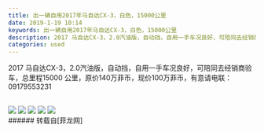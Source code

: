 ```yaml
---
title: 出一辆自用2017年马自达CX-3，白色，15000公里
date: 2019-1-19 10:14
keywords: 出一辆自用2017年马自达CX-3，白色，15000公里
description: 2017 马自达CX-3，2.0汽油版，自动挡，自用一手车况良好，可陪同去经销商验车，总里程15000 公里，原价140万菲币，现价100万菲币，有意请电联：09179553231
categories: used
---
```

<td class="t_f" id="postmessage_2738055">

2017 马自达CX-3，2.0汽油版，自动挡，自用一手车况良好，可陪同去经销商验车，总里程15000 公里，原价140万菲币，现价100万菲币，有意请电联：09179553231<br/>
<br/>

<img aid="1061856" data-cf-modified-3a9ff7325e9c51d33f515cae-="" file="data/attachment/forum/201901/19/101316zi1j7csushunm6jq.jpg.thumb.jpg" id="aimg_1061856" inpost="1" onclick="" onmouseover="" src="http://www.flw.ph/data/attachment/forum/201901/19/101316zi1j7csushunm6jq.jpg" style="cursor:pointer" zoomfile="data/attachment/forum/201901/19/101316zi1j7csushunm6jq.jpg"/>



<img aid="1061854" data-cf-modified-3a9ff7325e9c51d33f515cae-="" file="data/attachment/forum/201901/19/101313d88ts534l9eeengt.jpg.thumb.jpg" id="aimg_1061854" inpost="1" onclick="" onmouseover="" src="http://www.flw.ph/data/attachment/forum/201901/19/101313d88ts534l9eeengt.jpg" style="cursor:pointer" zoomfile="data/attachment/forum/201901/19/101313d88ts534l9eeengt.jpg"/>



<img aid="1061853" data-cf-modified-3a9ff7325e9c51d33f515cae-="" file="data/attachment/forum/201901/19/101312tz9dbdzm8x8mxmtc.jpg.thumb.jpg" id="aimg_1061853" inpost="1" onclick="" onmouseover="" src="http://www.flw.ph/data/attachment/forum/201901/19/101312tz9dbdzm8x8mxmtc.jpg" style="cursor:pointer" zoomfile="data/attachment/forum/201901/19/101312tz9dbdzm8x8mxmtc.jpg"/>



<img aid="1061855" data-cf-modified-3a9ff7325e9c51d33f515cae-="" file="data/attachment/forum/201901/19/101315ltrtftdmttrajt0a.jpg.thumb.jpg" id="aimg_1061855" inpost="1" onclick="" onmouseover="" src="http://www.flw.ph/data/attachment/forum/201901/19/101315ltrtftdmttrajt0a.jpg" style="cursor:pointer" zoomfile="data/attachment/forum/201901/19/101315ltrtftdmttrajt0a.jpg"/>



<img aid="1061852" data-cf-modified-3a9ff7325e9c51d33f515cae-="" file="data/attachment/forum/201901/19/101310whx5pfgfg5gjffgp.jpg.thumb.jpg" id="aimg_1061852" inpost="1" onclick="" onmouseover="" src="http://www.flw.ph/data/attachment/forum/201901/19/101310whx5pfgfg5gjffgp.jpg" style="cursor:pointer" zoomfile="data/attachment/forum/201901/19/101310whx5pfgfg5gjffgp.jpg"/>


<br/>
</td>
###### 转载自[菲龙网]